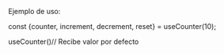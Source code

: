 <!-- useCounter- Hooks -->

Ejemplo de uso:

  const {counter, increment, decrement, reset} = useCounter(10);

  useCounter()// Recibe valor por defecto
